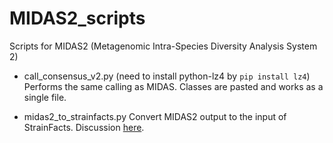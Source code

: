 # MIDAS2_scripts
Scripts for MIDAS2 (Metagenomic Intra-Species Diversity Analysis System 2)
- call_consensus_v2.py (need to install python-lz4 by `pip install lz4`)
Performs the same calling as MIDAS. Classes are pasted and works as a single file.

- midas2_to_strainfacts.py
Convert MIDAS2 output to the input of StrainFacts. Discussion [here](https://github.com/bsmith89/StrainFacts/issues/5).
